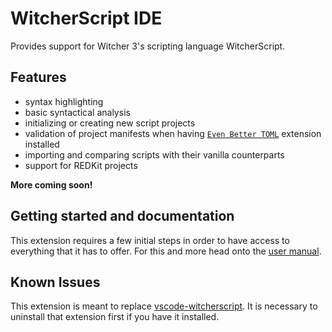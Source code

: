 # WitcherScript IDE

Provides support for Witcher 3's scripting language WitcherScript.


## Features
- syntax highlighting
- basic syntactical analysis
- initializing or creating new script projects
- validation of project manifests when having [`Even Better TOML`](https://marketplace.visualstudio.com/items?itemName=tamasfe.even-better-toml) extension installed
- importing and comparing scripts with their vanilla counterparts
- support for REDKit projects

**More coming soon!**


## Getting started and documentation

This extension requires a few initial steps in order to have access to everything that it has to offer.
For this and more head onto the [user manual](https://spontancombust.github.io/witcherscript-ide/user-manual).


## Known Issues
This extension is meant to replace [vscode-witcherscript](https://marketplace.visualstudio.com/items?itemName=nicollasricas.vscode-witcherscript).
It is necessary to uninstall that extension first if you have it installed.

<!--
## Requirements
None at the moment.
-->